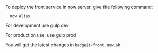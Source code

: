 To deploy the front service in now server, give the following command:
```
  now alias
```
For development use gulp dev

For production use, use gulp prod

You will get the latest changes in ```badgeit-front.now.sh```.
